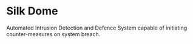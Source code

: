 # Silk Dome
 Automated Intrusion Detection and Defence System capable of initiating counter-measures on  system breach.
